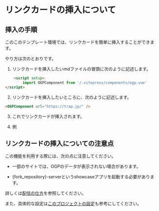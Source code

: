 <script setup>
        import OGPComponent from '/.vitepress/components/ogp.vue'
</script>

# リンクカードの挿入について

## 挿入の手順

このこのテンプレート環境では、リンクカードを簡単に挿入することができます。

やり方は次のとおりです。

1. リンクカードを挿入したいmdファイルの冒頭に次のように記述します。

```html
    <script setup>
        import OGPComponent from '/.vitepress/components/ogp.vue'
</script>
```

2. リンクカードを挿入したいところに、次のように記述します。

```html
<OGPComponent url="https://trap.jp/" />
```

3. これでリンクカードが挿入されます。
<OGPComponent url="https://trap.jp/" />

4. 例
<OGPComponent url="https://twitter.com/traPtitech" />

## リンクカードの挿入についての注意点

この機能を利用する際には、次の点に注意してください。
- 一部のサイトでは、OGPのデータが表示されない場合があります。

- {fork_repository}-serverというshowcaseアプリを起動する必要があります。

詳しくは[配信の仕方](/text/chapter-1/#配信)を参照してください。

また、具体的な設定は[このプロジェクトの設定](https://ns.trap.jp/repos/e20c2f996b5d70917b8cfd)も参考にしてください。